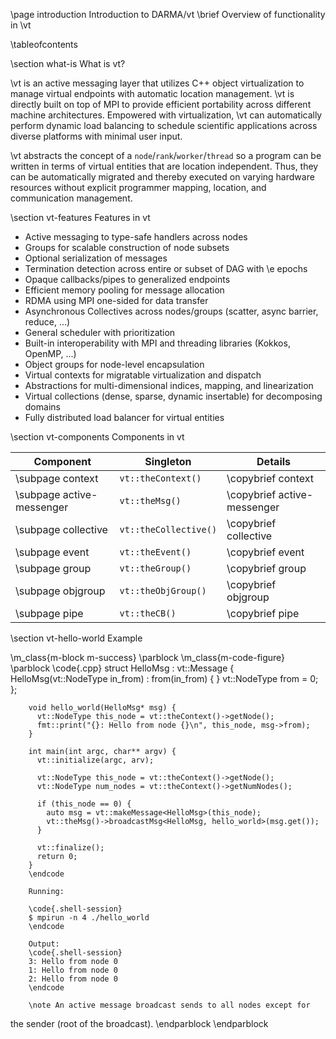 \page introduction Introduction to DARMA/vt
\brief Overview of functionality in \vt

\tableofcontents

\section what-is What is vt?

\vt is an active messaging layer that utilizes C++ object virtualization to
manage virtual endpoints with automatic location management. \vt is directly
built on top of MPI to provide efficient portability across different machine
architectures. Empowered with virtualization, \vt can automatically perform
dynamic load balancing to schedule scientific applications across diverse
platforms with minimal user input.

\vt abstracts the concept of a `node`/`rank`/`worker`/`thread` so a program can
be written in terms of virtual entities that are location independent. Thus,
they can be automatically migrated and thereby executed on varying hardware
resources without explicit programmer mapping, location, and communication
management.

\section vt-features Features in vt

-  Active messaging to type-safe handlers across nodes
-  Groups for scalable construction of node subsets
-  Optional serialization of messages
-  Termination detection across entire or subset of DAG with \e epochs
-  Opaque callbacks/pipes to generalized endpoints
-  Efficient memory pooling for message allocation
-  RDMA using MPI one-sided for data transfer
-  Asynchronous Collectives across nodes/groups (scatter, async barrier, reduce, ...)
-  General scheduler with prioritization
-  Built-in interoperability with MPI and threading libraries (Kokkos, OpenMP, ...)
-  Object groups for node-level encapsulation
-  Virtual contexts for migratable virtualization and dispatch
-  Abstractions for multi-dimensional indices, mapping, and linearization
-  Virtual collections (dense, sparse, dynamic insertable) for decomposing domains
-  Fully distributed load balancer for virtual entities

\section vt-components Components in vt

| Component                   | Singleton             | Details                     |
| --------------------------- | --------------------- | --------------------------- |
| \subpage context            | `vt::theContext()`    | \copybrief context          |
| \subpage active-messenger   | `vt::theMsg()`        | \copybrief active-messenger |
| \subpage collective         | `vt::theCollective()` | \copybrief collective       |
| \subpage event              | `vt::theEvent()`      | \copybrief event            |
| \subpage group              | `vt::theGroup()`      | \copybrief group            |
| \subpage objgroup           | `vt::theObjGroup()`   | \copybrief objgroup         |
| \subpage pipe               | `vt::theCB()`         | \copybrief pipe             |

\section vt-hello-world Example

\m_class{m-block m-success}
\parblock
    \m_class{m-code-figure} \parblock
        \code{.cpp}
        struct HelloMsg : vt::Message {
          HelloMsg(vt::NodeType in_from) : from(in_from) { }
          vt::NodeType from = 0;
        };

        void hello_world(HelloMsg* msg) {
          vt::NodeType this_node = vt::theContext()->getNode();
          fmt::print("{}: Hello from node {}\n", this_node, msg->from);
        }

        int main(int argc, char** argv) {
          vt::initialize(argc, arv);

          vt::NodeType this_node = vt::theContext()->getNode();
          vt::NodeType num_nodes = vt::theContext()->getNumNodes();

          if (this_node == 0) {
            auto msg = vt::makeMessage<HelloMsg>(this_node);
            vt::theMsg()->broadcastMsg<HelloMsg, hello_world>(msg.get());
          }

          vt::finalize();
          return 0;
        }
        \endcode

        Running:

        \code{.shell-session}
        $ mpirun -n 4 ./hello_world
        \endcode

        Output:
        \code{.shell-session}
        3: Hello from node 0
        1: Hello from node 0
        2: Hello from node 0
        \endcode

        \note An active message broadcast sends to all nodes except for
the sender (root of the broadcast).
    \endparblock
\endparblock

